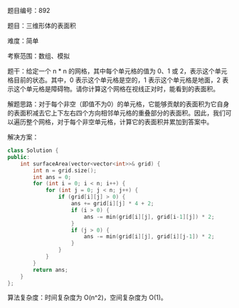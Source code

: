 题目编号：892

题目：三维形体的表面积

难度：简单

考察范围：数组、模拟

题干：给定一个 n * n 的网格，其中每个单元格的值为 0、1 或 2，表示这个单元格目前的状态。其中，0 表示这个单元格是空的，1 表示这个单元格是地面，2 表示这个单元格是障碍物。请你计算这个网格在视线正对时，能看到的表面积。

解题思路：对于每个非空（即值不为0）的单元格，它能够贡献的表面积为它自身的表面积减去它上下左右四个方向相邻单元格的重叠部分的表面积。因此，我们可以遍历整个网格，对于每个非空单元格，计算它的表面积并累加到答案中。

解决方案：

```cpp
class Solution {
public:
    int surfaceArea(vector<vector<int>>& grid) {
        int n = grid.size();
        int ans = 0;
        for (int i = 0; i < n; i++) {
            for (int j = 0; j < n; j++) {
                if (grid[i][j] > 0) {
                    ans += grid[i][j] * 4 + 2;
                    if (i > 0) {
                        ans -= min(grid[i][j], grid[i-1][j]) * 2;
                    }
                    if (j > 0) {
                        ans -= min(grid[i][j], grid[i][j-1]) * 2;
                    }
                }
            }
        }
        return ans;
    }
};
```

算法复杂度：时间复杂度为 O(n^2)，空间复杂度为 O(1)。